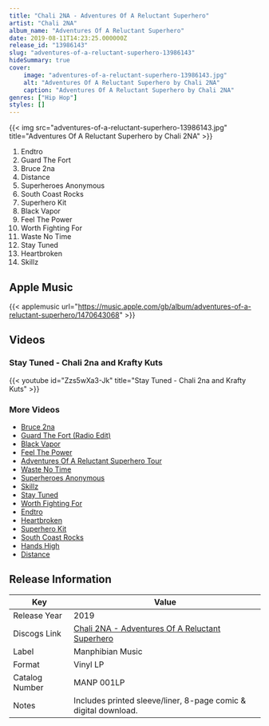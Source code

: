 ```yaml
---
title: "Chali 2NA - Adventures Of A Reluctant Superhero"
artist: "Chali 2NA"
album_name: "Adventures Of A Reluctant Superhero"
date: 2019-08-11T14:23:25.000000Z
release_id: "13986143"
slug: "adventures-of-a-reluctant-superhero-13986143"
hideSummary: true
cover:
    image: "adventures-of-a-reluctant-superhero-13986143.jpg"
    alt: "Adventures Of A Reluctant Superhero by Chali 2NA"
    caption: "Adventures Of A Reluctant Superhero by Chali 2NA"
genres: ["Hip Hop"]
styles: []
---
```


{{< img src="adventures-of-a-reluctant-superhero-13986143.jpg" title="Adventures Of A Reluctant Superhero by Chali 2NA" >}}

<!-- section break -->

1. Endtro
2. Guard The Fort 
3. Bruce 2na 
4. Distance
5. Superheroes Anonymous
6. South Coast Rocks
7. Superhero Kit
8. Black Vapor
9. Feel The Power
10. Worth Fighting For
11. Waste No Time
12. Stay Tuned
13. Heartbroken
14. Skillz

<!-- section break -->




## Apple Music
{{< applemusic url="https://music.apple.com/gb/album/adventures-of-a-reluctant-superhero/1470643068" >}}





## Videos
### Stay Tuned - Chali 2na and Krafty Kuts
{{< youtube id="Zzs5wXa3-Jk" title="Stay Tuned - Chali 2na and Krafty Kuts" >}}<br>

### More Videos

- [Bruce 2na](https://www.youtube.com/watch?v=a9AcviLZ_nU)
- [Guard The Fort (Radio Edit)](https://www.youtube.com/watch?v=tjSkYsL8fvM)
- [Black Vapor](https://www.youtube.com/watch?v=oBo0xTEeovw)
- [Feel The Power](https://www.youtube.com/watch?v=EfI5n59BOLo)
- [Adventures Of A Reluctant Superhero Tour](https://www.youtube.com/watch?v=61hMphtfZpk)
- [Waste No Time](https://www.youtube.com/watch?v=hu1_Sk1VbOo)
- [Superheroes Anonymous](https://www.youtube.com/watch?v=kTpCD9T4Mm0)
- [Skillz](https://www.youtube.com/watch?v=i830SXYp2K8)
- [Stay Tuned](https://www.youtube.com/watch?v=FB_Khmmissw)
- [Worth Fighting For](https://www.youtube.com/watch?v=1mkFwgm-Ab8)
- [Endtro](https://www.youtube.com/watch?v=YWVZJaRaCHM)
- [Heartbroken](https://www.youtube.com/watch?v=PWJllBk6Hvw)
- [Superhero Kit](https://www.youtube.com/watch?v=LLtMYPjAit4)
- [South Coast Rocks](https://www.youtube.com/watch?v=iX_6onkjLEk)
- [Hands High](https://www.youtube.com/watch?v=c9JFNWYp9Lo)
- [Distance](https://www.youtube.com/watch?v=qi0unYZA5Fg)


## Release Information
|  Key           | Value                                                |
| ---------------| ---------------------------------------------------- |
| Release Year   | 2019                                   |
| Discogs Link   | [Chali 2NA - Adventures Of A Reluctant Superhero](https://www.discogs.com/release/13986143-Chali-2NA-Krafty-Kuts-Adventures-Of-A-Reluctant-Superhero) |
| Label          | Manphibian Music |
| Format         | Vinyl LP |
| Catalog Number | MANP 001LP |
| Notes | Includes printed sleeve/liner, 8-page comic & digital download. |